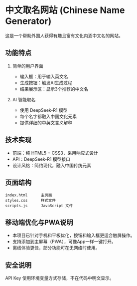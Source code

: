 # 中文取名网站 (Chinese Name Generator)

这是一个帮助外国人获得有趣且富有文化内涵中文名的网站。

## 功能特点

1. 简单的用户界面
   - 输入框：用于输入英文名
   - 生成按钮：触发AI生成过程
   - 结果展示区：显示3个推荐的中文名

2. AI 智能取名
   - 使用 DeepSeek-R1 模型
   - 每个名字都融入中国文化元素
   - 提供详细的中英文含义解释

## 技术实现

- 前端：纯 HTML5 + CSS3，采用响应式设计
- API：DeepSeek-R1 模型接口
- 设计风格：简约现代，融入中国传统元素

## 页面结构

```
index.html      主页面
styles.css      样式文件
scripts.js      JavaScript 文件
```

## 移动端优化与PWA说明

- 本项目已针对手机和平板优化，按钮和输入框更适合触屏操作。
- 支持添加到主屏幕（PWA），可像App一样一键打开。
- 离线体验更佳，部分功能可在无网络时使用。

## 安全说明

API Key 使用环境变量方式存储，不在代码中明文显示。
